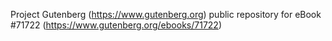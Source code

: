 Project Gutenberg (https://www.gutenberg.org) public repository
for eBook #71722 (https://www.gutenberg.org/ebooks/71722)
